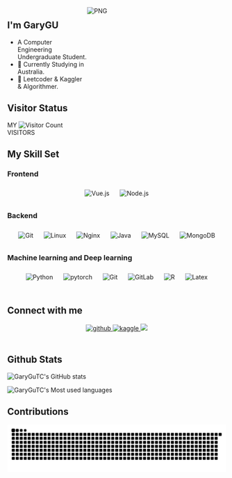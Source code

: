 <!-- <div align="center">
  <img src="https://octodex.github.com/images/surftocat.png" width="320" height="320">
</div>
 -->
<img align="right" alt="PNG" src="https://octodex.github.com/images/surftocat.png" width="320" height="320"/>

## I'm GaryGU
- A Computer Engineering Undergraduate Student.
- 🌱 Currently Studying in Australia.
- 🌱 Leetcoder & Kaggler & Algorithmer.

## Visitor Status
MY ![Visitor Count](https://profile-counter.glitch.me/GaryGuTC/count.svg) VISITORS

## My Skill Set  
<!-- <table><tr><td valign="top" width="33%"> -->



### Frontend  
<div align="center">  
<img style="margin: 10px" src="https://profilinator.rishav.dev/skills-assets/vuejs-original-wordmark.svg" alt="Vue.js" height="50" />  
<img style="margin: 10px" src="https://profilinator.rishav.dev/skills-assets/nodejs-original-wordmark.svg" alt="Node.js" height="50" />  
</div>

<!-- </td><td valign="top" width="33%"> -->



### Backend  
<div align="center">  
<img style="margin: 10px" src="https://profilinator.rishav.dev/skills-assets/git-scm-icon.svg" alt="Git" height="50" />  
<img style="margin: 10px" src="https://profilinator.rishav.dev/skills-assets/linux-original.svg" alt="Linux" height="50" />  
<img style="margin: 10px" src="https://profilinator.rishav.dev/skills-assets/nginx-original.svg" alt="Nginx" height="50" />  
<img style="margin: 10px" src="https://profilinator.rishav.dev/skills-assets/java-original-wordmark.svg" alt="Java" height="50" />  
<img style="margin: 10px" src="https://profilinator.rishav.dev/skills-assets/mysql-original-wordmark.svg" alt="MySQL" height="50" />  
<img style="margin: 10px" src="https://profilinator.rishav.dev/skills-assets/mongodb-original-wordmark.svg" alt="MongoDB" height="50" />  
</div>

<!-- </td><td valign="top" width="33%"> -->



### Machine learning and Deep learning  
<div align="center">  
<img style="margin: 10px" src="https://profilinator.rishav.dev/skills-assets/python-original.svg" alt="Python" height="50" />  
<img style="margin: 10px" src="https://profilinator.rishav.dev/skills-assets/pytorch-icon.svg" alt="pytorch" height="50" />  
<img style="margin: 10px" src="https://profilinator.rishav.dev/skills-assets/git-scm-icon.svg" alt="Git" height="50" />  
<img style="margin: 10px" src="https://profilinator.rishav.dev/skills-assets/gitlab.svg" alt="GitLab" height="50" />  
<img style="margin: 10px" src="https://profilinator.rishav.dev/skills-assets/r.svg" alt="R" height="50" />  
<img style="margin: 10px" src="https://profilinator.rishav.dev/skills-assets/latex.png" alt="Latex" height="50" />  
</div>

<!-- </td></tr></table>   -->

<br/>  


## Connect with me  
<div align="center">
<a href="https://github.com/GaryGuTC" target="_blank">
<img src=https://img.shields.io/badge/github-%2324292e.svg?&style=for-the-badge&logo=github&logoColor=white alt=github style="margin-bottom: 5px;" />
</a>
<a href="https://www.kaggle.com/garygut" target="_blank">
<img src=https://img.shields.io/badge/kaggle-%2344BAE8.svg?&style=for-the-badge&logo=kaggle&logoColor=white alt=kaggle style="margin-bottom: 5px;" />
<!-- </a>
<a href="https://leetcode.cn/u/gu-tian-cheng" target="_blank">
<img src=https://img.shields.io/badge/-LeetCode-FFA116?style=for-the-badge&logo=LeetCode&logoColor=black />
</a> -->
<a href="https://www.youtube.com/channel/UCE_I_lTrWIPgRO6Zc3u3PQQ" target="_blank">
<img src=https://img.shields.io/badge/YouTube-FF0000?style=for-the-badge&logo=youtube&logoColor=white />
</a>
</div>  


<br/>  


## Github Stats  

![GaryGuTC's GitHub stats](https://github-readme-stats.vercel.app/api?username=GaryGuTC&show_icons=true)

![GaryGuTC's Most used languages](https://github-readme-stats.vercel.app/api/top-langs/?username=GaryGuTC&layout=compact)


## Contributions 
![](https://raw.githubusercontent.com/GaryGuTC/GaryGuTC/main/assets/github-contribution-grid-snake.svg) 

